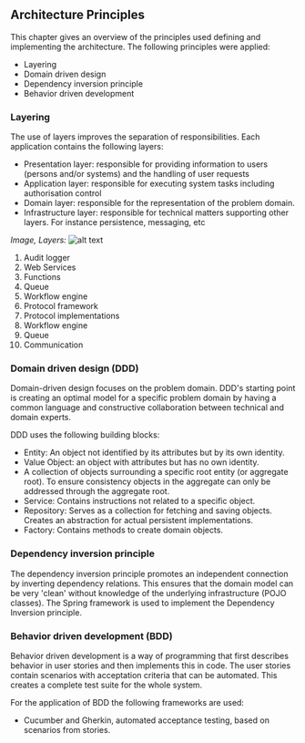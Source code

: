 ## Architecture Principles

This chapter gives an overview of the principles used defining and implementing the architecture. The following principles were applied:

- Layering
- Domain driven design
- Dependency inversion principle
- Behavior driven development

### Layering

The use of layers improves the separation of responsibilities. Each application contains the following layers:

- Presentation layer: responsible for providing information to users (persons and/or systems) and the handling of user requests
- Application layer: responsible for executing system tasks including authorisation control
- Domain layer: responsible for the representation of the problem domain.
- Infrastructure layer: responsible for technical matters supporting other layers. For instance persistence, messaging, etc

_Image, Layers:_
 ![alt text](./OSGP-components.png "Layers")

1. Audit logger
2. Web Services
3. Functions
4. Queue
5. Workflow engine
6. Protocol framework
7. Protocol implementations
8. Workflow engine
9. Queue
10. Communication

### Domain driven design (DDD)

Domain-driven design focuses on the problem domain. DDD's starting point is creating an optimal model for a specific problem domain by having a common language and constructive collaboration between technical and domain experts.

DDD uses the following building blocks:

- Entity: An object not identified by its attributes but by its own identity.
- Value Object: an object with attributes but has no own identity.
- A collection of objects surrounding a specific root entity (or aggregate root). To ensure consistency objects in the aggregate can only be addressed through the aggregate root.
- Service: Contains instructions not related to a specific object. 
- Repository: Serves as a  collection for fetching and saving objects. Creates an abstraction for actual persistent implementations.
- Factory: Contains methods to create domain objects.

### Dependency inversion principle

The dependency inversion principle promotes an independent connection by inverting dependency relations. This ensures that the domain model can be very 'clean' without knowledge of the underlying infrastructure (POJO classes). The Spring framework is used to implement the Dependency Inversion principle.


### Behavior driven development (BDD)

Behavior driven development is a way of programming that first describes behavior in user stories and then implements this in code. The user stories contain scenarios with acceptation criteria that can be automated. This creates a complete test suite for the whole system.

For the application of BDD the following frameworks are used:

- Cucumber and Gherkin, automated acceptance testing, based on scenarios from stories.

